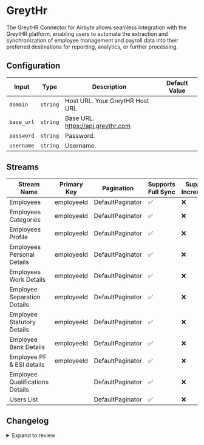 # GreytHr
The GreytHR Connector for Airbyte allows seamless integration with the GreytHR platform, enabling users to automate the extraction and synchronization of employee management and payroll data into their preferred destinations for reporting, analytics, or further processing.

## Configuration

| Input | Type | Description | Default Value |
|-------|------|-------------|---------------|
| `domain` | `string` | Host URL. Your GreytHR Host URL |  |
| `base_url` | `string` | Base URL. https://api.greythr.com |  |
| `password` | `string` | Password.  |  |
| `username` | `string` | Username.  |  |

## Streams
| Stream Name | Primary Key | Pagination | Supports Full Sync | Supports Incremental |
|-------------|-------------|------------|---------------------|----------------------|
| Employees | employeeId | DefaultPaginator | ✅ |  ❌  |
| Employees Categories | employeeId | DefaultPaginator | ✅ |  ❌  |
| Employees Profile | employeeId | DefaultPaginator | ✅ |  ❌  |
| Employees Personal Details | employeeId | DefaultPaginator | ✅ |  ❌  |
| Employees Work Details | employeeId | DefaultPaginator | ✅ |  ❌  |
| Employee Separation Details | employeeId | DefaultPaginator | ✅ |  ❌  |
| Employee Statutory Details | employeeId | DefaultPaginator | ✅ |  ❌  |
| Employee Bank Details | employeeId | DefaultPaginator | ✅ |  ❌  |
| Employee PF &amp; ESI details | employeeId | DefaultPaginator | ✅ |  ❌  |
| Employee Qualifications Details |  | DefaultPaginator | ✅ |  ❌  |
| Users List |  | DefaultPaginator | ✅ |  ❌  |

## Changelog

<details>
  <summary>Expand to review</summary>

| Version          | Date              | Pull Request | Subject        |
|------------------|-------------------|--------------|----------------|
| 0.0.38 | 2025-10-21 | [68279](https://github.com/airbytehq/airbyte/pull/68279) | Update dependencies |
| 0.0.37 | 2025-10-14 | [67871](https://github.com/airbytehq/airbyte/pull/67871) | Update dependencies |
| 0.0.36 | 2025-10-07 | [67405](https://github.com/airbytehq/airbyte/pull/67405) | Update dependencies |
| 0.0.35 | 2025-09-30 | [66402](https://github.com/airbytehq/airbyte/pull/66402) | Update dependencies |
| 0.0.34 | 2025-09-09 | [66105](https://github.com/airbytehq/airbyte/pull/66105) | Update dependencies |
| 0.0.33 | 2025-08-23 | [65369](https://github.com/airbytehq/airbyte/pull/65369) | Update dependencies |
| 0.0.32 | 2025-08-09 | [64641](https://github.com/airbytehq/airbyte/pull/64641) | Update dependencies |
| 0.0.31 | 2025-08-02 | [64234](https://github.com/airbytehq/airbyte/pull/64234) | Update dependencies |
| 0.0.30 | 2025-07-26 | [63876](https://github.com/airbytehq/airbyte/pull/63876) | Update dependencies |
| 0.0.29 | 2025-07-19 | [63524](https://github.com/airbytehq/airbyte/pull/63524) | Update dependencies |
| 0.0.28 | 2025-07-12 | [63156](https://github.com/airbytehq/airbyte/pull/63156) | Update dependencies |
| 0.0.27 | 2025-07-05 | [62617](https://github.com/airbytehq/airbyte/pull/62617) | Update dependencies |
| 0.0.26 | 2025-06-28 | [62192](https://github.com/airbytehq/airbyte/pull/62192) | Update dependencies |
| 0.0.25 | 2025-06-21 | [61855](https://github.com/airbytehq/airbyte/pull/61855) | Update dependencies |
| 0.0.24 | 2025-06-14 | [61153](https://github.com/airbytehq/airbyte/pull/61153) | Update dependencies |
| 0.0.23 | 2025-05-24 | [60650](https://github.com/airbytehq/airbyte/pull/60650) | Update dependencies |
| 0.0.22 | 2025-05-10 | [59876](https://github.com/airbytehq/airbyte/pull/59876) | Update dependencies |
| 0.0.21 | 2025-05-03 | [59296](https://github.com/airbytehq/airbyte/pull/59296) | Update dependencies |
| 0.0.20 | 2025-04-26 | [58823](https://github.com/airbytehq/airbyte/pull/58823) | Update dependencies |
| 0.0.19 | 2025-04-19 | [58188](https://github.com/airbytehq/airbyte/pull/58188) | Update dependencies |
| 0.0.18 | 2025-04-12 | [57712](https://github.com/airbytehq/airbyte/pull/57712) | Update dependencies |
| 0.0.17 | 2025-04-05 | [57061](https://github.com/airbytehq/airbyte/pull/57061) | Update dependencies |
| 0.0.16 | 2025-03-29 | [56696](https://github.com/airbytehq/airbyte/pull/56696) | Update dependencies |
| 0.0.15 | 2025-03-22 | [56077](https://github.com/airbytehq/airbyte/pull/56077) | Update dependencies |
| 0.0.14 | 2025-03-08 | [55476](https://github.com/airbytehq/airbyte/pull/55476) | Update dependencies |
| 0.0.13 | 2025-03-01 | [54785](https://github.com/airbytehq/airbyte/pull/54785) | Update dependencies |
| 0.0.12 | 2025-02-22 | [53820](https://github.com/airbytehq/airbyte/pull/53820) | Update dependencies |
| 0.0.11 | 2025-02-08 | [53270](https://github.com/airbytehq/airbyte/pull/53270) | Update dependencies |
| 0.0.10 | 2025-02-03 | [52620](https://github.com/airbytehq/airbyte/pull/52620) | Bug fixes with pagination |
| 0.0.9 | 2025-02-01 | [52782](https://github.com/airbytehq/airbyte/pull/52782) | Update dependencies |
| 0.0.8 | 2025-01-25 | [52256](https://github.com/airbytehq/airbyte/pull/52256) | Update dependencies |
| 0.0.7 | 2025-01-18 | [51794](https://github.com/airbytehq/airbyte/pull/51794) | Update dependencies |
| 0.0.6 | 2025-01-11 | [51176](https://github.com/airbytehq/airbyte/pull/51176) | Update dependencies |
| 0.0.5 | 2024-12-28 | [50603](https://github.com/airbytehq/airbyte/pull/50603) | Update dependencies |
| 0.0.4 | 2024-12-21 | [50126](https://github.com/airbytehq/airbyte/pull/50126) | Update dependencies |
| 0.0.3 | 2024-12-14 | [49621](https://github.com/airbytehq/airbyte/pull/49621) | Update dependencies |
| 0.0.2 | 2024-12-12 | [48920](https://github.com/airbytehq/airbyte/pull/48920) | Update dependencies |
| 0.0.1 | 2024-11-29 | | Initial release by [@bhushan-barbuddhe](https://github.com/bhushan-barbuddhe) via Connector Builder |

</details>
